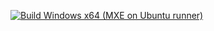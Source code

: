 [![Build Windows x64 (MXE on Ubuntu runner)](https://github.com/fowlong/pdf2htmlEX-win-build/actions/workflows/build-win.yml/badge.svg)](https://github.com/fowlong/pdf2htmlEX-win-build/actions/workflows/build-win.yml)
